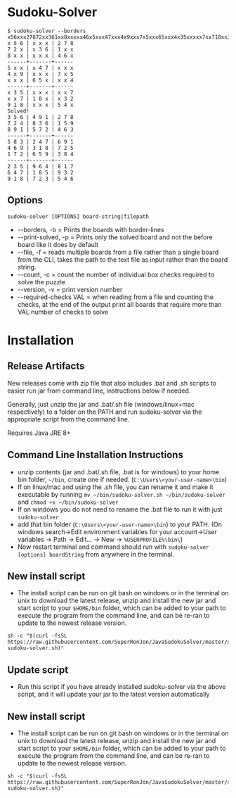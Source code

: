 # Sudoku-Solver
```
$ sudoku-solver --borders x56xxx27872xx361xx8xxxxx46x5xxx47xxx4x9xxx7x5xxx65xxx4x35xxxxx7xx718xx32918xxx54x
x 5 6 | x x x | 2 7 8
7 2 x | x 3 6 | 1 x x
8 x x | x x x | 4 6 x
------+-------+------
5 x x | x 4 7 | x x x
4 x 9 | x x x | 7 x 5
x x x | 6 5 x | x x 4
------+-------+------
x 3 5 | x x x | x x 7
x x 7 | 1 8 x | x 3 2
9 1 8 | x x x | 5 4 x
Solved!
3 5 6 | 4 9 1 | 2 7 8
7 2 4 | 8 3 6 | 1 5 9
8 9 1 | 5 7 2 | 4 6 3
------+-------+------
5 8 3 | 2 4 7 | 6 9 1
4 6 9 | 3 1 8 | 7 2 5
1 7 2 | 6 5 9 | 3 8 4
------+-------+------
2 3 5 | 9 6 4 | 8 1 7
6 4 7 | 1 8 5 | 9 3 2
9 1 8 | 7 2 3 | 5 4 6

```
## Options
`sudoku-solver [OPTIONS] board-string|filepath`
- --borders, -b = Prints the boards with border-lines
- --print-solved, -p = Prints only the solved board and not the before board like it does by default
- --file, -f = reads multiple boards from a file rather than a single board from the CLI, takes the path to the text file as input rather than the board string.
- --count, -c = count the number of individual box checks required to solve the puzzle
- --version, -v = print version number
- --required-checks VAL = when reading from a file and counting the checks, at the end of the output print all boards that require more than VAL number of checks to solve
# Installation
## Release Artifacts

New releases come with zip file that also includes .bat and .sh scripts to easier run jar from command line, instructions below if needed.

Generally, just unzip the jar and .bat/.sh file (windows/linux+mac respectively) to a folder on the PATH and run sudoku-solver via the appropriate script from the command line.

Requires Java JRE 8+

## Command Line Installation Instructions

- unzip contents (jar and .bat/.sh file, .bat is for windows) to your home bin folder, `~/bin`, create one if needed. (`C:\Users\<your-user-name>\bin`)
- If on linux/mac and using the .sh file, you can rename it and make it executable by running `mv ~/bin/sudoku-solver.sh ~/bin/sudoku-solver` and `chmod +x ~/bin/sudoku-solver`
- If on windows you do not need to rename the .bat file to run it with just `sudoku-solver`
- add that bin folder (`C:\Users\<your-user-name>\bin`) to your PATH. (On windows search->Edit environment variables for your account->User variables -> Path -> Edit... -> New -> `%USERPROFILE%\bin\`)
- Now restart terminal and command should run with `sudoku-solver [options] boardString` from anywhere in the terminal.

## New install script

- The install script can be run on git bash on windows or in the terminal on unix to download the latest release, unzip and install the new jar and start script to your `$HOME/bin` folder, which can be added to your path to execute the program from the command line, and can be re-ran to update to the newest release version.

```
sh -c "$(curl -fsSL https://raw.githubusercontent.com/SuperRonJon/JavaSudokuSolver/master/scripts/download-sudoku-solver.sh)"
```

## Update script

- Run this script if you have already installed sudoku-solver via the above script, and it will update your jar to the latest version automatically
## New install script

- The install script can be run on git bash on windows or in the terminal on unix to download the latest release, unzip and install the new jar and start script to your `$HOME/bin` folder, which can be added to your path to execute the program from the command line, and can be re-ran to update to the newest release version.

```
sh -c "$(curl -fsSL https://raw.githubusercontent.com/SuperRonJon/JavaSudokuSolver/master/scripts/update-sudoku-solver.sh)"
```